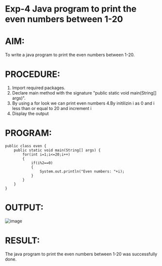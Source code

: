 # Exp-4 Java program to print the even numbers between 1-20
# AIM:
To write a java program to print the even numbers between 1-20.

# PROCEDURE:
1. Import required packages.
2. Declare main method with the signature "public static void main(String[] args)".
3. By using a for look we can print even numbers
4.By initilizin i as 0 and i less than or equal to 20 and increment i
5. Display the output

# PROGRAM:
```
public class even {
    public static void main(String[] args) {
        for(int i=1;i<=20;i++)
        {
            if(i%2==0)
            {
                System.out.println("Even numbers: "+i);
            }
        }
    }
}

```
# OUTPUT:
![image](https://github.com/Evangelin-Ruth/even-numbers/assets/94219798/2f9a3076-fa86-42f4-b3c5-05c769b1fcda)

# RESULT:
The java program to print the even numbers between 1-20 was successfully done.


